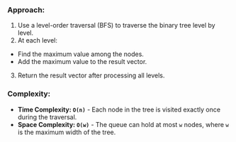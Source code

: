 ### Approach:
1. Use a level-order traversal (BFS) to traverse the binary tree level by level.
2. At each level:
- Find the maximum value among the nodes.
- Add the maximum value to the result vector.
3. Return the result vector after processing all levels.
​
### Complexity:
- **Time Complexity: `O(n)`** - Each node in the tree is visited exactly once during the traversal.
- **Space Complexity: `O(w)`** - The queue can hold at most `w` nodes, where `w` is the maximum width of the tree.
